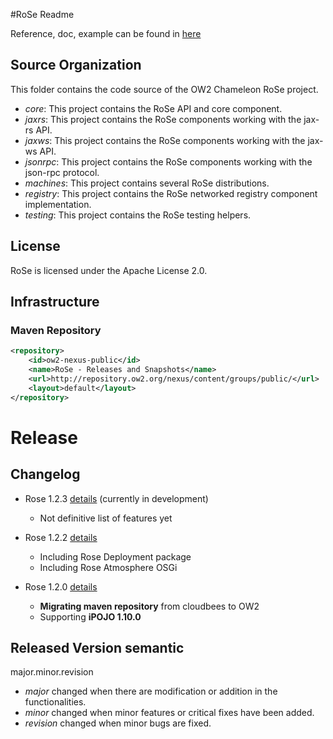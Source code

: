 #RoSe Readme 

Reference, doc, example can be found in [here](http://ow2-chameleon.github.io/arvensis/release/)

## Source Organization

This folder contains the code source of the OW2 Chameleon RoSe project.

  - _core_: This project contains the RoSe API and core component.  
  - _jaxrs_: This project contains the RoSe components working with the jax-rs API.
  - _jaxws_: This project contains the RoSe components working with the jax-ws API.
  - _jsonrpc_: This project contains the RoSe components working with the json-rpc protocol.
  - _machines_: This project contains several RoSe distributions. 
  - _registry_: This project contains the RoSe networked registry component implementation.
  - _testing_: This project contains the RoSe testing helpers.  

## License

RoSe is licensed under the Apache License 2.0.

## Infrastructure

### Maven Repository 
		
```xml
<repository>
	<id>ow2-nexus-public</id>
	<name>RoSe - Releases and Snapshots</name>
	<url>http://repository.ow2.org/nexus/content/groups/public/</url>
	<layout>default</layout>
</repository>
```

# Release

## Changelog

* Rose 1.2.3 [details](https://github.com/ow2-chameleon/arvensis/issues?milestone=5&page=1&state=closed) (currently in development) 
	* Not definitive list of features yet

* Rose 1.2.2 [details](https://github.com/ow2-chameleon/arvensis/issues?milestone=2&page=1&state=closed)  
	* Including Rose Deployment package
	* Including Rose Atmosphere OSGi

* Rose 1.2.0 [details](http://github.com/ow2-chameleon/arvensis/issues?milestone=4&state=closed) 
	* **Migrating maven repository** from cloudbees to OW2
	* Supporting **iPOJO 1.10.0**

## Released Version semantic

 major.minor.revision 

 * _major_ changed when there are modification or addition in the functionalities. 
 * _minor_ changed when minor features or critical fixes have been added.
 * _revision_ changed when minor bugs are fixed.

